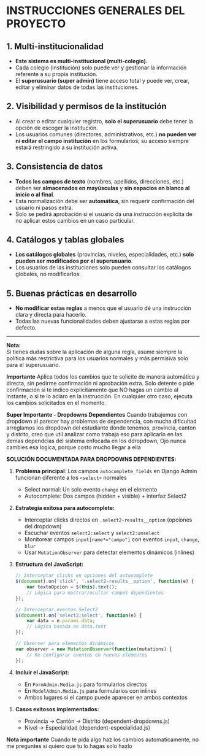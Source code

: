 # INSTRUCCIONES GENERALES DEL PROYECTO

## 1. Multi-institucionalidad
- **Este sistema es multi-institucional (multi-colegio).**
- Cada colegio (institución) solo puede ver y gestionar la información referente a su propia institución.
- El **superusuario (super admin)** tiene acceso total y puede ver, crear, editar y eliminar datos de todas las instituciones.

## 2. Visibilidad y permisos de la institución
- Al crear o editar cualquier registro, **solo el superusuario** debe tener la opción de escoger la institución.
- Los usuarios comunes (directores, administrativos, etc.) **no pueden ver ni editar el campo institución** en los formularios; su acceso siempre estará restringido a su institución activa.

## 3. Consistencia de datos
- **Todos los campos de texto** (nombres, apellidos, direcciones, etc.) deben ser **almacenados en mayúsculas** y **sin espacios en blanco al inicio o al final**.
- Esta normalización debe ser **automática**, sin requerir confirmación del usuario ni pasos extra.
- Solo se pedirá aprobación si el usuario da una instrucción explícita de no aplicar estos cambios en un caso particular.

## 4. Catálogos y tablas globales
- **Los catálogos globales** (provincias, niveles, especialidades, etc.) **solo pueden ser modificados por el superusuario**.
- Los usuarios de las instituciones solo pueden consultar los catálogos globales, no modificarlos.

## 5. Buenas prácticas en desarrollo
- **No modificar estas reglas** a menos que el usuario dé una instrucción clara y directa para hacerlo.
- Todas las nuevas funcionalidades deben ajustarse a estas reglas por defecto.

---

**Nota:**  
Si tienes dudas sobre la aplicación de alguna regla, asume siempre la política más restrictiva para los usuarios normales y más permisiva solo para el superusuario.

**Importante**
Aplica todos los cambios que te solicite de manera automática y directa, sin pedirme confirmación ni aprobación extra.
Solo detente o pide confirmación si te indico explícitamente que NO hagas un cambio al instante, o si te lo aclaro en la instrucción.
En cualquier otro caso, ejecuta los cambios solicitados en el momento.

**Super Importante - Dropdowns Dependientes**
Cuando trabajemos con dropdown al parecer hay problemas de dependencia, con mucha dificultad arreglamos los dropdown del estudiante donde tenemos, provincia, canton y distrito, creo que util analizar como trabaja eso para aplicarlo en las demas dependcias del sistema enfocada en los ddropdown, Ojo nunca cambies esa logica, porque costo mucho llegar a ella

**SOLUCIÓN DOCUMENTADA PARA DROPDOWNS DEPENDIENTES:**

1. **Problema principal**: Los campos `autocomplete_fields` en Django Admin funcionan diferente a los `<select>` normales
   - Select normal: Un solo evento `change` en el elemento
   - Autocomplete: Dos campos (hidden + visible) + interfaz Select2

2. **Estrategia exitosa para autocomplete:**
   - Interceptar clicks directos en `.select2-results__option` (opciones del dropdown)
   - Escuchar eventos `select2:select` y `select2:unselect`
   - Monitorear campos `input[name*="campo"]` con eventos `input`, `change`, `blur`
   - Usar `MutationObserver` para detectar elementos dinámicos (inlines)

3. **Estructura del JavaScript:**
   ```javascript
   // Interceptar clicks en opciones del autocomplete
   $(document).on('click', '.select2-results__option', function(e) {
       var textoOpcion = $(this).text();
       // Lógica para mostrar/ocultar campos dependientes
   });
   
   // Interceptar eventos Select2
   $(document).on('select2:select', function(e) {
       var data = e.params.data;
       // Lógica basada en data.text
   });
   
   // Observer para elementos dinámicos
   var observer = new MutationObserver(function(mutations) {
       // Re-configurar eventos en nuevos elementos
   });
   ```

4. **Incluir el JavaScript:**
   - En `FormAdmin.Media.js` para formularios directos
   - En `ModelAdmin.Media.js` para formularios con inlines
   - Ambos lugares si el campo puede aparecer en ambos contextos

5. **Casos exitosos implementados:**
   - Provincia → Cantón → Distrito (dependent-dropdowns.js)
   - Nivel → Especialidad (dependent-especialidad.js)

**Nota importante**
Cuando te pida algo haz los cambios automaticamente, no me preguntes si quiero que tu lo hagas solo hazlo
